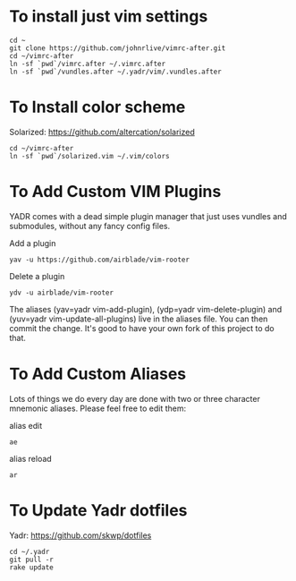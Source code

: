 # To install just vim settings

```
cd ~
git clone https://github.com/johnrlive/vimrc-after.git
cd ~/vimrc-after
ln -sf `pwd`/vimrc.after ~/.vimrc.after
ln -sf `pwd`/vundles.after ~/.yadr/vim/.vundles.after
```

# To Install color scheme
Solarized: https://github.com/altercation/solarized

```
cd ~/vimrc-after
ln -sf `pwd`/solarized.vim ~/.vim/colors
```

# To Add Custom VIM Plugins
YADR comes with a dead simple plugin manager that just uses vundles and submodules, without any fancy config files.

Add a plugin

    yav -u https://github.com/airblade/vim-rooter

Delete a plugin 

    ydv -u airblade/vim-rooter

The aliases (yav=yadr vim-add-plugin), (ydp=yadr vim-delete-plugin) and (yuv=yadr vim-update-all-plugins) live in the aliases file.
You can then commit the change. It's good to have your own fork of this project to do that.

# To Add Custom Aliases
Lots of things we do every day are done with two or three character mnemonic aliases. Please feel free to edit them:

alias edit
```
ae
```

alias reload
```
ar 
```

# To Update Yadr dotfiles 
Yadr: https://github.com/skwp/dotfiles

```
cd ~/.yadr
git pull -r
rake update
```
